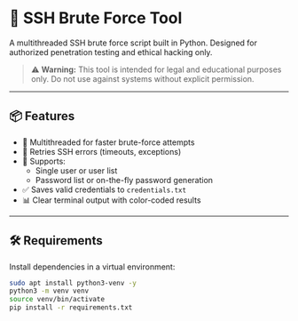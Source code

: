 # 🔐 SSH Brute Force Tool

A multithreaded SSH brute force script built in Python. Designed for authorized penetration testing and ethical hacking only.

> ⚠️ **Warning:** This tool is intended for legal and educational purposes only. Do not use against systems without explicit permission.

---

## 📦 Features

- 🚀 Multithreaded for faster brute-force attempts
- 🔄 Retries SSH errors (timeouts, exceptions)
- 📂 Supports:
  - Single user or user list
  - Password list or on-the-fly password generation
- ✅ Saves valid credentials to `credentials.txt`
- 📊 Clear terminal output with color-coded results

---

## 🛠 Requirements

Install dependencies in a virtual environment:

```bash
sudo apt install python3-venv -y
python3 -m venv venv
source venv/bin/activate
pip install -r requirements.txt
